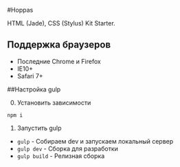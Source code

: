 
#Hoppas

HTML (Jade), CSS (Stylus) Kit Starter.

## Поддержка браузеров
* Последние Chrome и Firefox
* IE10+
* Safari 7+

##Настройка gulp

0) Установить зависимости
 ```
npm i
 ```

1) Запустить gulp
 * ```gulp``` - Cобираем dev и запускаем локальный сервер
 * ```gulp dev``` - Сборка для разработки
 * ```gulp build``` - Релизная сборка
